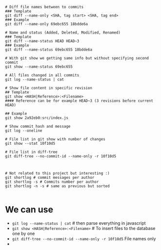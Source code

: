 
```shell script
# Diff file names between to commits
### Template
git diff --name-only <SHA, tag start> <SHA, tag end>
### Example 
git diff --name-only 69ebc655 18bdde6a

# Name and status (Added, Deleted, Modified, Renamed)
### Template
git diff --name-status HEAD HEAD~3
### Example
git diff --name-status 69ebc655 18bdde6a

# With git show we getting same info but without specifying second commit
git show --name-status 69ebc655

# All files changed in all commits
git log --name-status | cat

# Show file content in specific revision
## Template
git show <HASH|Reference>:<Filename>
#### Reference can be for example HEAD~3 (3 revisions before current HEAD)

## Example
git show 2a92eb0:src/index.js

# Show commit hash and message
git log --oneline

# File list in git show with number of changes
git show --stat 10f10d5

# File list in diff-tree 
git diff-tree --no-commit-id --name-only -r 10f10d5



# Not related to this project but interesting :)
git shortlog # commit messages per author
git shortlog -s # Commits number per author
git shortlog -n -s # same as previous but sorted


```

# We can use
* `git log --name-status | cat` # then parse everything in javascript
* `git show <HASH|Reference>:<Filename>` # To insert files to the database one by one
* `git diff-tree --no-commit-id --name-only -r 10f10d5` File names only
* 
